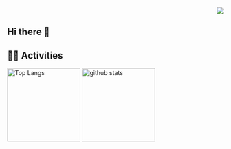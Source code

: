 <div align="right">
  <img src="https://komarev.com/ghpvc/?username=kpab" />
</div>


## Hi there 👋


## 🏃‍♀️ Activities
<div align="left"> 
  <img alt="Top Langs" height="170px" src="https://github-readme-stats.vercel.app/api?username=kpab&theme=vue-dark&layout=compact" />
  <img alt="github stats" height="170px" src="https://github-readme-stats.vercel.app/api/top-langs/?username=kpab&theme=vue-dark&layout=compact" />
</div>
